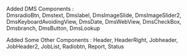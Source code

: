 Added DMS Components :  
DmsradioBtn, Dmstext, Dmslabel, DmsImageSlide, DmsImageSlider2, DmsKeyboardAvoidingView, DmsDate, DmsWebView, DmsCheckBox, Dmsbranch, DmsButton, DmsLookup

Added Some Other Components :
Header, HeaderRight, Jobheader, JobHeader2, JobList, Radiobtn, Report, Status
